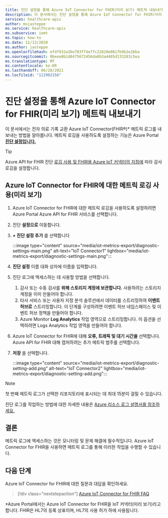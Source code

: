 ```yaml
---
title: 진단 설정을 통해 Azure IoT Connector for FHIR(미리 보기) 메트릭 내보내기
description: 이 문서에서는 진단 설정을 통해 Azure IoT Connector for FHIR(미리 보기) 메트릭을 내보내는 방법을 설명합니다.
services: healthcare-apis
author: msjasteppe
ms.service: healthcare-apis
ms.subservice: iomt
ms.topic: how-to
ms.date: 11/13/2020
ms.author: jasteppe
ms.openlocfilehash: efdf932a26e783ff4e7fc22820e061fb9b2e26ba
ms.sourcegitcommit: 0beea0b1d8475672456da0b3a4485d133283c5ea
ms.translationtype: MT
ms.contentlocale: ko-KR
ms.lasthandoff: 06/28/2021
ms.locfileid: "112992156"
---
```

# <a name="export-azure-iot-connector-for-fhir-preview-metrics-through-diagnostic-settings"></a>진단 설정을 통해 Azure IoT Connector for FHIR(미리 보기) 메트릭 내보내기

이 문서에서는 전자 의료 기록 교환 Azure IoT Connector(FHIR&#174;)* 메트릭 로그를 내보내는 방법을 알아봅니다. 메트릭 로깅을 사용하도록 설정하는 기능은 Azure Portal [**진단 설정입니다.**](../../azure-monitor/essentials/diagnostic-settings.md) 

> [!TIP]
> Azure API for FHIR 진단 [로깅 사용 및 FHIR용 Azure IoT 커넥터의 지침에](enable-diagnostic-logging.md#enable-diagnostic-logging-in-azure-api-for-fhir) 따라 감사 로깅을 설정합니다.

## <a name="enable-metrics-logging-for-the-azure-iot-connector-for-fhir-preview"></a>Azure IoT Connector for FHIR에 대한 메트릭 로깅 사용(미리 보기)
1. Azure IoT Connector for FHIR에 대한 메트릭 로깅을 사용하도록 설정하려면 Azure Portal Azure API for FHIR 서비스를 선택합니다. 

2. 진단 **설정으로** 이동합니다. 

3. **+ 진단 설정 추가** 를 선택합니다

   :::image type="content" source="media/iot-metrics-export/diagnostic-settings-main.png" alt-text="IoT Connector1" lightbox="media/iot-metrics-export/diagnostic-settings-main.png"::: 

4. **진단 설정** 이름 대화 상자에 이름을 입력합니다.

5. 진단 로그에 액세스하는 데 사용할 방법을 선택합니다.

    1. 감사 또는 수동 검사를 **위해 스토리지 계정에 보관합니다.** 사용하려는 스토리지 계정을 이미 만들어야 합니다.
    2. 타사 서비스 또는 사용자 지정 분석 솔루션에서 데이터를 스트리밍하여 **이벤트 허브로** 스트리밍합니다. 이 단계를 구성하려면 이벤트 허브 네임스페이스 및 이벤트 허브 정책을 만들어야 합니다.
    3. Azure Monitor **Log Analytics** 작업 영역으로 스트리밍합니다. 이 옵션을 선택하려면 Logs Analytics 작업 영역을 만들어야 합니다.

6. Azure IoT Connector for FHIR에 대해 **오류, 트래픽 및 대기 시간을** 선택합니다.  Azure API for FHIR 대해 캡처하려는 추가 메트릭 범주를 선택합니다.

7. **저장** 을 선택합니다.

   :::image type="content" source="media/iot-metrics-export/diagnostic-setting-add.png" alt-text="IoT Connector2" lightbox="media/iot-metrics-export/diagnostic-setting-add.png":::

> [!Note] 
> 첫 번째 메트릭 로그가 선택한 리포지토리에 표시되는 데 최대 15분이 걸릴 수 있습니다.  
 
진단 로그를 작업하는 방법에 대한 자세한 내용은 [Azure 리소스 로그 설명서를 참조하세요.](../../azure-monitor/essentials/platform-logs-overview.md)

## <a name="conclusion"></a>결론 
메트릭 로그에 액세스하는 것은 모니터링 및 문제 해결에 필수적입니다.  Azure IoT Connector for FHIR을 사용하면 메트릭 로그를 통해 이러한 작업을 수행할 수 있습니다. 

## <a name="next-steps"></a>다음 단계

Azure IoT Connector for FHIR에 대한 질문과 대답을 확인하세요.

>[!div class="nextstepaction"]
>[Azure IoT Connector for FHIR FAQ](fhir-faq.yml)

*Azure Portal에서는 Azure IoT Connector for FHIR을 IoT 커넥터(미리 보기)라고 합니다. FHIR은 HL7의 등록 상표이며, HL7의 사용 허가 하에 사용됩니다.